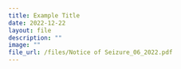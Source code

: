 ```yaml
---
title: Example Title
date: 2022-12-22
layout: file
description: ""
image: ""
file_url: /files/Notice of Seizure_06_2022.pdf
---
```

